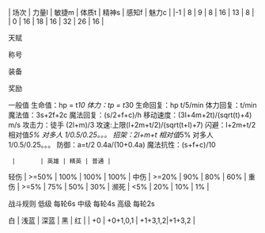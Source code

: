 | 场次 | 力量l | 敏捷m | 体质t | 精神s | 感知f | 魅力c |
|-1    | 8   |    9   |   8   |  16  | 13    |  8  |
| 0    | 16  |   18   |   16  | 32   | 26   |  16  |

天赋

称号

装备

奖励

一般值
生命值：hp = t*10
体力：tp = t*30
生命回复：hp t/5/min
体力回复：t/min
魔法值：3s+2f+2c
魔法回复：(s/2+f+c)/h
移动速度：(3l+4m+2t)/(sqrt(t)+4) m/s
攻击力：徒手 (2l+m)/3
攻速:上限(l+2m+t/2)/(sqrt(t+l)+7)
闪避：l+2m+t/2  相对值*5% 对多人 1/0.5/0.25。。。
招架：2l+m+t 相对值*5% 对多人 1/0.5/0.25。。。
防御：a=t/2 0.4a/(10+0.4a) 
魔法抗性：(s+f+c)/10

     |       | 英雄 | 精英 | 普通 |
轻伤 | >=50% | 100% | 100% | 100% |
中伤 | >=20% | 90%  | 80%  | 60% |
重伤 | >=5%  | 75%  | 50%  | 30% |
濒死 | <5%   | 20%  | 10%  | 1%  |


战斗规则
低级 每轮6s
中级 每轮4s
高级 每轮2s



白 | 浅蓝     | 深蓝     | 黑    | 红 |    |
+0 | +0+1,0,1 | +1+3,1,2|+1+3,2 |